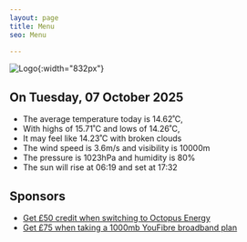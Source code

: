 ```yaml
---
layout: page
title: Menu
seo: Menu

---
```


![Logo](/images/logo.jpg){:width="832px"}

<!-- weather_marker starts -->
## On Tuesday, 07 October 2025

- The average temperature today is 14.62˚C,
- With highs of 15.71˚C and lows of 14.26˚C,
- It may feel like 14.23˚C with broken clouds
- The wind speed is 3.6m/s and visibility is 10000m
- The pressure is 1023hPa and humidity is 80%
- The sun will rise at 06:19 and set at 17:32

<!-- weather_marker ends -->

## Sponsors

- [Get £50 credit when switching to Octopus Energy](https://bit.ly/3oD1nnS)
- [Get £75 when taking a 1000mb YouFibre broadband plan](https://aklam.io/91zWhU?)
